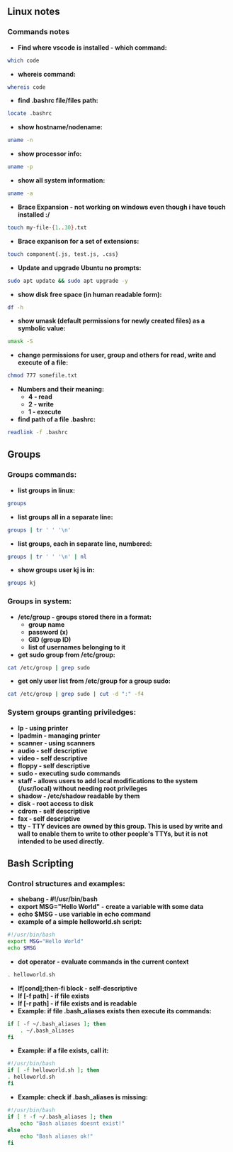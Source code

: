 ## Linux notes
### Commands notes
- **Find where vscode is installed - which command:**
```sh
which code
```
- **whereis command:**
```sh
whereis code
```
- **find .bashrc file/files path:**
```sh
locate .bashrc
```
- **show hostname/nodename:**
```sh
uname -n
```
- **show processor info:**
```sh
uname -p
```
- **show all system information:**
```sh
uname -a
```
- **Brace Expansion - not working on windows even though i have touch installed :/**
```sh
touch my-file-{1..30}.txt
```
- **Brace expanison for a set of extensions:**
```sh
touch component{.js, test.js, .css}
```
- **Update and upgrade Ubuntu no prompts:**
```sh
sudo apt update && sudo apt upgrade -y
```
- **show disk free space (in human readable form):**
```sh
df -h
```
- **show umask (default permissions for newly created files) as a symbolic value:**
```sh
umask -S
```
- **change permissions for user, group and others for read, write and execute of a file:**
```sh
chmod 777 somefile.txt
```
- **Numbers and their meaning:**
    - **4 - read**
    - **2 - write**
    - **1 - execute**
- **find path of a file .bashrc:**
```sh
readlink -f .bashrc
```
## Groups
### Groups commands:
- **list groups in linux:**
```sh
groups
```
- **list groups all in a separate line:**
```sh
groups | tr ' ' '\n'
```
- **list groups, each in separate line, numbered:**
```sh
groups | tr ' ' '\n' | nl
```
- **show groups user kj is in:**
```sh
groups kj
```
### Groups in system:
- **/etc/group - groups stored there in a format:**
    - **group name**
    - **password (x)**
    - **GID (group ID)**
    - **list of usernames belonging to it**
- **get sudo group from /etc/group:**
```sh
cat /etc/group | grep sudo
```
- **get only user list from /etc/group for a group sudo:**
```sh
cat /etc/group | grep sudo | cut -d ":" -f4
```
### System groups granting priviledges:
- **lp - using printer**
- **lpadmin - managing printer**
- **scanner - using scanners**
- **audio - self descriptive**
- **video - self descriptive**
- **floppy - self descriptive**
- **sudo - executing sudo commands**
- **staff - allows users to add local modifications to the system (/usr/local) without needing root privileges**
- **shadow - /etc/shadow readable by them**
- **disk - root access to disk**
- **cdrom - self descriptive**
- **fax - self descriptive**
- **tty - TTY devices are owned by this group. This is used by write and wall to enable them to write to other people's TTYs, but it is not intended to be used directly.**

## Bash Scripting
### Control structures and examples:
- **shebang - #!/usr/bin/bash**
- **export MSG="Hello World" - create a variable with some data**
- **echo $MSG - use variable in echo command**
- **example of a simple helloworld.sh script:**
```sh
#!/usr/bin/bash
export MSG="Hello World"
echo $MSG
```
- **dot operator - evaluate commands in the current context**
```sh
. helloworld.sh
```
- **If[cond];then-fi block - self-descriptive**
- **If [-f path] - if file exists**
- **If [-r path] - if file exists and is readable**
- **Example: if file .bash_aliases exists then execute its commands:**
```sh
if [ -f ~/.bash_aliases ]; then 
    . ~/.bash_aliases
fi
```
- **Example: if a file exists, call it:**
```sh
#!/usr/bin/bash
if [ -f helloworld.sh ]; then
. helloworld.sh
fi
```
- **Example: check if .bash_aliases is missing:**
```sh
#!/usr/bin/bash
if [ ! -f ~/.bash_aliases ]; then
	echo "Bash aliases doesnt exist!"
else
	echo "Bash aliases ok!"
fi
```
